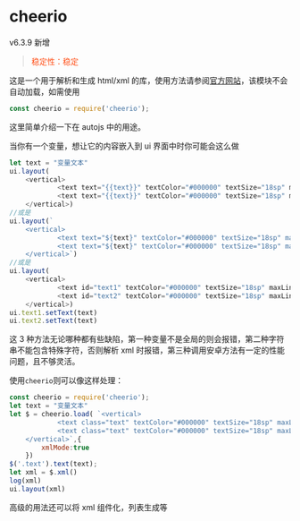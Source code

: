 # cheerio

v6.3.9 新增

> <font color="#FF34FF17">稳定性：稳定</font>

这是一个用于解析和生成 html/xml 的库，使用方法请参阅[官方网站](https://github.com/cheeriojs/cheerio)，该模块不会自动加载，如需使用
```js
const cheerio = require('cheerio');
```

这里简单介绍一下在 autojs 中的用途。  

当你有一个变量，想让它的内容嵌入到 ui 界面中时你可能会这么做
```js
let text = "变量文本"
ui.layout(
    <vertical>
            <text text="{{text}}" textColor="#000000" textSize="18sp" maxLines="1" />
            <text text="{{text}}" textColor="#000000" textSize="18sp" maxLines="1" />
    </vertical>)
//或是
ui.layout(`
    <vertical>
            <text text="${text}" textColor="#000000" textSize="18sp" maxLines="1" />
            <text text="${text}" textColor="#000000" textSize="18sp" maxLines="1" />
    </vertical>`)
//或是
ui.layout(
    <vertical>
            <text id="text1" textColor="#000000" textSize="18sp" maxLines="1" />
            <text id="text2" textColor="#000000" textSize="18sp" maxLines="1" />
    </vertical>)
ui.text1.setText(text)
ui.text2.setText(text)
```
这 3 种方法无论哪种都有些缺陷，第一种变量不是全局的则会报错，第二种字符串不能包含特殊字符，否则解析 xml 时报错，第三种调用安卓方法有一定的性能问题，且不够灵活。  

使用`cheerio`则可以像这样处理：
```js
const cheerio = require('cheerio');
let text = "变量文本"
let $ = cheerio.load( `<vertical>
            <text class="text" textColor="#000000" textSize="18sp" maxLines="1" />
            <text class="text" textColor="#000000" textSize="18sp" maxLines="1" />
    </vertical>`,{
        xmlMode:true
    })
$('.text').text(text);
let xml = $.xml()
log(xml)
ui.layout(xml)
```
高级的用法还可以将 xml 组件化，列表生成等
